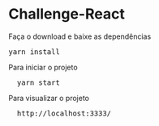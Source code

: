 # Challenge-React

Faça o download e baixe as dependências
<pre>
yarn install
</pre>

Para iniciar o projeto
<pre>
  yarn start
</pre>

Para visualizar o projeto
<pre>
  http://localhost:3333/
</pre>